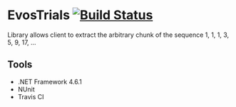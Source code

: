 # EvosTrials [![Build Status](https://travis-ci.org/ArtHerasymov/EvosTrials.svg?branch=master)](https://travis-ci.org/ArtHerasymov/EvosTrials)
Library allows client to extract the arbitrary chunk of the sequence 1, 1, 1, 3, 5, 9, 17, ...
## Tools
* .NET Framework 4.6.1
* NUnit
* Travis CI
